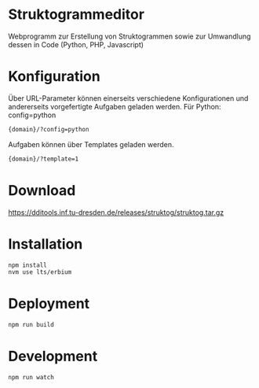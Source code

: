 # Struktogrammeditor

Webprogramm zur Erstellung von Struktogrammen sowie zur Umwandlung dessen in Code (Python, PHP, Javascript)

# Konfiguration
Über URL-Parameter können einerseits verschiedene Konfigurationen und andererseits vorgefertigte Aufgaben geladen werden.
Für Python: config=python

```bash
{domain}/?config=python
```
Aufgaben können über Templates geladen werden.

```bash
{domain}/?template=1
```

# Download
https://dditools.inf.tu-dresden.de/releases/struktog/struktog.tar.gz

# Installation
```bash
npm install
nvm use lts/erbium
```

# Deployment
```bash
npm run build
```

# Development
```bash
npm run watch
```
